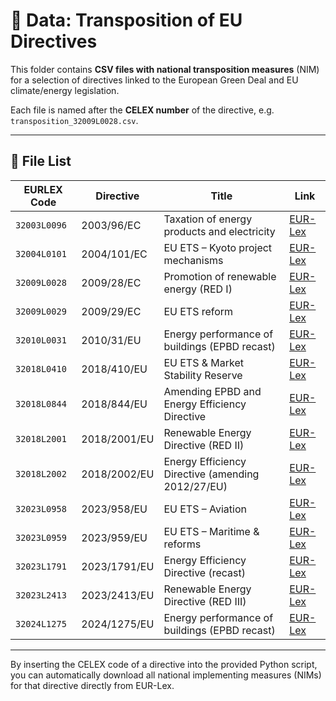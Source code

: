 # 📂 Data: Transposition of EU Directives

This folder contains **CSV files with national transposition measures** (NIM) for a selection of directives linked to the European Green Deal and EU climate/energy legislation.  

Each file is named after the **CELEX number** of the directive, e.g. `transposition_32009L0028.csv`.

---

## 📑 File List

| EURLEX Code | Directive | Title | Link |
|-----------|-----------|-------|------|
| `32003L0096` | 2003/96/EC | Taxation of energy products and electricity | [EUR-Lex](https://eur-lex.europa.eu/eli/dir/2003/96/oj/eng) |
| `32004L0101` | 2004/101/EC | EU ETS – Kyoto project mechanisms | [EUR-Lex](https://eur-lex.europa.eu/eli/dir/2004/101/oj/eng) |
| `32009L0028` | 2009/28/EC | Promotion of renewable energy (RED I) | [EUR-Lex](https://eur-lex.europa.eu/legal-content/EN/ALL/?uri=CELEX:32009L0028) |
| `32009L0029` | 2009/29/EC | EU ETS reform | [EUR-Lex](https://eur-lex.europa.eu/eli/dir/2009/29/oj/eng) |
| `32010L0031` | 2010/31/EU | Energy performance of buildings (EPBD recast) | [EUR-Lex](https://eur-lex.europa.eu/eli/dir/2010/31/oj/eng) |
| `32018L0410` | 2018/410/EU | EU ETS & Market Stability Reserve | [EUR-Lex](https://eur-lex.europa.eu/eli/dir/2018/410/oj/eng) |
| `32018L0844` | 2018/844/EU | Amending EPBD and Energy Efficiency Directive | [EUR-Lex](https://eur-lex.europa.eu/eli/dir/2018/844/oj/eng) |
| `32018L2001` | 2018/2001/EU | Renewable Energy Directive (RED II) | [EUR-Lex](https://eur-lex.europa.eu/legal-content/EN/ALL/?uri=CELEX:32018L2001) |
| `32018L2002` | 2018/2002/EU | Energy Efficiency Directive (amending 2012/27/EU) | [EUR-Lex](https://eur-lex.europa.eu/legal-content/EN/ALL/?uri=CELEX:32018L2002) |
| `32023L0958` | 2023/958/EU | EU ETS – Aviation | [EUR-Lex](https://eur-lex.europa.eu/eli/dir/2023/958/oj/eng) |
| `32023L0959` | 2023/959/EU | EU ETS – Maritime & reforms | [EUR-Lex](https://eur-lex.europa.eu/eli/dir/2023/959/oj/eng) |
| `32023L1791` | 2023/1791/EU | Energy Efficiency Directive (recast) | [EUR-Lex](https://eur-lex.europa.eu/eli/dir/2023/1791/oj/eng) |
| `32023L2413` | 2023/2413/EU | Renewable Energy Directive (RED III) | [EUR-Lex](https://eur-lex.europa.eu/eli/dir/2023/2413/oj/eng) |
| `32024L1275` | 2024/1275/EU | Energy performance of buildings (EPBD recast) | [EUR-Lex](https://eur-lex.europa.eu/eli/dir/2024/1275/oj/eng) |

---

By inserting the CELEX code of a directive into the provided Python script, you can automatically download all national implementing measures (NIMs) for that directive directly from EUR-Lex.
